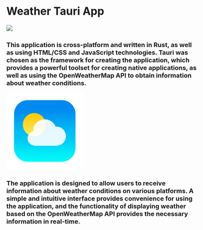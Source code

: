 # Weather Tauri App

<img src="src/assets/video.gif">

### This application is cross-platform and written in Rust, as well as using HTML/CSS and JavaScript technologies. Tauri was chosen as the framework for creating the application, which provides a powerful toolset for creating native applications, as well as using the OpenWeatherMap API to obtain information about weather conditions.

<img src="src/assets/pngwing.com-3.png" height=200px>

### The application is designed to allow users to receive information about weather conditions on various platforms. A simple and intuitive interface provides convenience for using the application, and the functionality of displaying weather based on the OpenWeatherMap API provides the necessary information in real-time.


